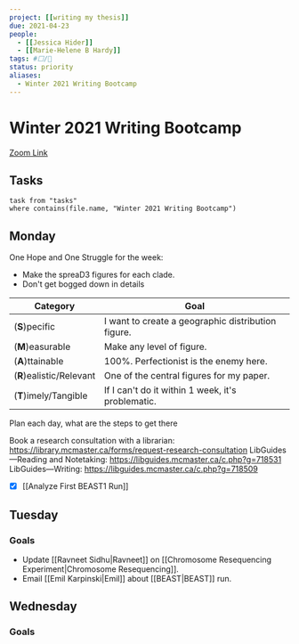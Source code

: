 ```yaml
---
project: [[writing my thesis]]
due: 2021-04-23
people:
  - [[Jessica Hider]]
  - [[Marie-Helene B Hardy]]
tags: #⬜/🧨  
status: priority
aliases:
  - Winter 2021 Writing Bootcamp
---
```


# Winter 2021 Writing Bootcamp

[Zoom Link](https://www.google.com/url?q=https://mcmaster.zoom.us/w/94093365444?tk%3DNjV-eVf_GS55_6iOng_aJcaYKvVVwktBV9CcgV8nxa0.DQIAAAAV6GbQxBY0Mi1oODBUTlNST0JLUDhRbnRCUTZ3AAAAAAAAAAAAAAAAAAAAAAAAAAAA&sa=D&source=calendar&usd=2&usg=AOvVaw0UAFM3sW4Nkcf4gDtE9YrF)

## Tasks

```dataview
task from "tasks"
where contains(file.name, "Winter 2021 Writing Bootcamp")
```

## Monday

One Hope and One Struggle for the week:
- Make the spreaD3 figures for each clade.
- Don't get bogged down in details

| Category                 | Goal                                                                                        |
| ------------------------ | ------------------------------------------------------------------------------------------- |
| (**S**)pecific           | I want to create a geographic distribution figure. |
| (**M**)easurable         | Make any level of figure.                                                                   |
| (**A**)ttainable         | 100%. Perfectionist is the enemy here.                                                      |
| (**R**)ealistic/Relevant | One of the central figures for my paper.                                                                                            |
| (**T**)imely/Tangible    | If I can't do it within 1 week, it's problematic.                                           | 

Plan each day, what are the steps to get there

Book a research consultation with a librarian: https://library.mcmaster.ca/forms/request-research-consultation
LibGuides—Reading and Notetaking: https://libguides.mcmaster.ca/c.php?g=718531
LibGuides—Writing: https://libguides.mcmaster.ca/c.php?g=718509


- [x] [[Analyze First BEAST1 Run]]

## Tuesday

### Goals

- Update [[Ravneet Sidhu|Ravneet]] on [[Chromosome Resequencing Experiment|Chromosome Resequencing]].
- Email [[Emil Karpinski|Emil]] about [[BEAST|BEAST]] run.

## Wednesday

### Goals



